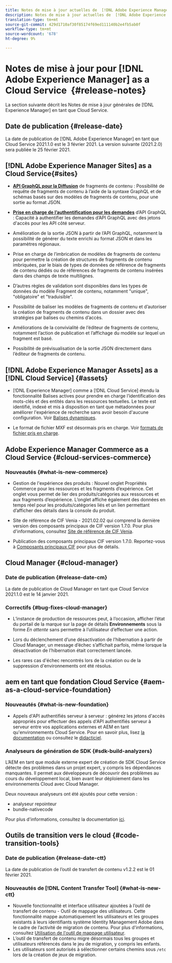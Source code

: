 ```yaml
---
title: Notes de mise à jour actuelles de  [!DNL Adobe Experience Manager] en tant que Cloud Service.
description: Notes de mise à jour actuelles de  [!DNL Adobe Experience Manager] en tant que Cloud Service.
translation-type: tm+mt
source-git-commit: 429d1710af30f85174f69ed111140b2e4fb5ab0f
workflow-type: tm+mt
source-wordcount: '678'
ht-degree: 9%

---
```



# Notes de mise à jour pour [!DNL Adobe Experience Manager] as a Cloud Service  {#release-notes}

La section suivante décrit les Notes de mise à jour générales de [!DNL Experience Manager] en tant que Cloud Service.

## Date de publication {#release-date}

La date de publication de [!DNL Adobe Experience Manager] en tant que Cloud Service 2021.1.0 est le 3 février 2021.
La version suivante (2021.2.0) sera publiée le 25 février 2021.

## [!DNL Adobe Experience Manager Sites] as a Cloud Service{#sites}

* **[API GraphQL pour la Diffusion](/help/assets/content-fragments/graphql-api-content-fragments.md)** de fragments de contenu : Possibilité de requête de fragments de contenu à l’aide de la syntaxe GraphQL et de schémas basés sur des modèles de fragments de contenu, pour une sortie au format JSON.

* **[Prise en charge de l’authentification pour les demandes](/help/assets/content-fragments/graphql-authentication-content-fragments.md)** d’API GraphQL : Capacité à authentifier les demandes d’API GraphQL avec des jetons d&#39;accès pour les API côté serveur.

* Amélioration de la sortie JSON à partir de l’API GraphQL, notamment la possibilité de générer du texte enrichi au format JSON et dans les paramètres régionaux.

* Prise en charge de l’imbrication de modèles de fragments de contenu pour permettre la création de structures de fragments de contenu imbriquées, par le biais de types de données de référence de fragments de contenu dédiés ou de références de fragments de contenu insérées dans des champs de texte multilignes.

* D’autres règles de validation sont disponibles dans les types de données du modèle Fragment de contenu, notamment &quot;unique&quot;, &quot;obligatoire&quot; et &quot;traduisible&quot;.

* Possibilité de baliser les modèles de fragments de contenu et d’autoriser la création de fragments de contenu dans un dossier avec des stratégies par balises ou chemins d’accès.

* Améliorations de la convivialité de l’éditeur de fragments de contenu, notamment l’action de publication et l’affichage du modèle sur lequel un fragment est basé.

* Possibilité de prévisualisation de la sortie JSON directement dans l’éditeur de fragments de contenu.


## [!DNL Adobe Experience Manager Assets] as a [!DNL Cloud Service] {#assets}

* [!DNL Experience Manager] comme a  [!DNL Cloud Service] étendu la fonctionnalité Balises actives pour prendre en charge l’identification des mots-clés et des entités dans les ressources textuelles. Le texte est identifié, indexé et mis à disposition en tant que métadonnées pour améliorer l&#39;expérience de recherche sans avoir besoin d&#39;aucune configuration. Voir [Balises dynamiques](/help/assets/smart-tags.md).

* Le format de fichier MXF est désormais pris en charge. Voir [formats de fichier pris en charge](/help/assets/file-format-support.md#video-formats).

## Adobe Experience Manager Commerce as a Cloud Service {#cloud-services-commerce}

### Nouveautés {#what-is-new-commerce}

* Gestion de l&#39;expérience des produits : Nouvel onglet Propriétés Commerce pour les ressources et les fragments d’expérience. Cet onglet vous permet de lier des produits/catégories aux ressources et aux fragments d’expérience. L’onglet affiche également des données en temps réel pour les produits/catégories liés et un lien permettant d’afficher des détails dans la console du produit.

* Site de référence de CIF Venia - 2021.02.02 qui comprend la dernière version des composants principaux de CIF version 1.7.0. Pour plus d&#39;informations, consultez [Site de référence de CIF Venia](https://github.com/adobe/aem-cif-guides-venia/releases/tag/venia-2021.02.02).

* Publication des composants principaux CIF version 1.7.0. Reportez-vous à [Composants principaux CIF](https://github.com/adobe/aem-core-cif-components/releases/tag/core-cif-components-reactor-1.7.0) pour plus de détails.

## Cloud Manager {#cloud-manager}

### Date de publication {#release-date-cm}

La date de publication de Cloud Manager en tant que Cloud Service 2021.1.0 est le 14 janvier 2021.

### Correctifs {#bug-fixes-cloud-manager}

* L’instance de production de ressources peut, à l’occasion, afficher l’état du portail de la marque sur la page de détails **Environnements** sous la forme *En attente* sans permettre à l’utilisateur d’effectuer une action.

* Lors du déclenchement d’une désactivation de l’hibernation à partir de Cloud Manager, un message d’échec s’affichait parfois, même lorsque la désactivation de l’hibernation était correctement lancée.

* Les rares cas d&#39;échec rencontrés lors de la création ou de la suppression d&#39;environnements ont été résolus.

## aem en tant que fondation Cloud Service {#aem-as-a-cloud-service-foundation}

### Nouveautés {#what-is-new-foundation}

* Appels d&#39;API authentifiés serveur à serveur : générez les jetons d&#39;accès appropriés pour effectuer des appels d&#39;API authentifiés serveur à serveur entre vos applications externes et AEM en tant qu&#39;environnements Cloud Service. Pour en savoir plus, lisez [la documentation](/help/implementing/developing/introduction/generating-access-tokens-for-server-side-apis.md) ou consultez le [didacticiel](https://experienceleague.adobe.com/docs/experience-manager-learn/getting-started-with-aem-headless/authentication/overview.html?lang=en#authentication).

### Analyseurs de génération de SDK {#sdk-build-analyzers}

L’AEM en tant que module externe expert de création de SDK Cloud Service détecte des problèmes dans un projet expert, y compris les dépendances manquantes. Il permet aux développeurs de découvrir des problèmes au cours du développement local, bien avant leur déploiement dans les environnements Cloud avec Cloud Manager.

Deux nouveaux analyseurs ont été ajoutés pour cette version :

* analyseur repointeur
* bundle-nativecode

Pour plus d&#39;informations, consultez la documentation [ici](https://experienceleague.adobe.com/docs/experience-manager-core-components/using/developing/archetype/build-analyzer-maven-plugin.html?lang=en#developing).

## Outils de transition vers le cloud {#code-transition-tools}

### Date de publication {#release-date-ctt}

La date de publication de l’outil de transfert de contenu v1.2.2 est le 01 février 2021.

### Nouveautés de [!DNL Content Transfer Tool] {#what-is-new-ctt}

* Nouvelle fonctionnalité et interface utilisateur ajoutées à l’outil de transfert de contenu - Outil de mappage des utilisateurs. Cette fonctionnalité mappe automatiquement les utilisateurs et les groupes existants à leurs identifiants système Identity Management Adobe dans le cadre de l’activité de migration de contenu. Pour plus d&#39;informations, consultez [Utilisation de l&#39;outil de mappage utilisateur](https://experienceleague.adobe.com/docs/experience-manager-cloud-service/moving/cloud-migration/content-transfer-tool/using-user-mapping-tool.html).
* L’outil de transfert de contenu migre désormais tous les groupes et utilisateurs référencés dans le jeu de migration, y compris les enfants.
* Les utilisateurs sont autorisés à sélectionner certains chemins sous `/etc` lors de la création de jeux de migration.
